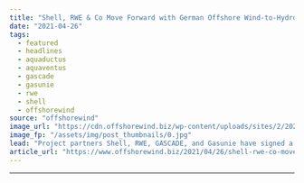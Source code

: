 ```yaml
---
title: "Shell, RWE & Co Move Forward with German Offshore Wind-to-Hydrogen Project"
date: "2021-04-26"
tags: 
  - featured
  - headlines
  - aquaductus
  - aquaventus
  - gascade
  - gasunie
  - rwe
  - shell
  - offshorewind
source: "offshorewind"
image_url: "https://cdn.offshorewind.biz/wp-content/uploads/sites/2/2021/04/26131009/Shell-RWE-Co-Move-Forward-with-German-Offshore-Wind-to-Hydrogen-Project.jpg"
image_fp: "/assets/img/post_thumbnails/0.jpg"
lead: "Project partners Shell, RWE, GASCADE, and Gasunie have signed a declaration of intent to"
article_url: "https://www.offshorewind.biz/2021/04/26/shell-rwe-co-move-forward-with-german-offshore-wind-to-hydrogen-project/"
---
```


---
